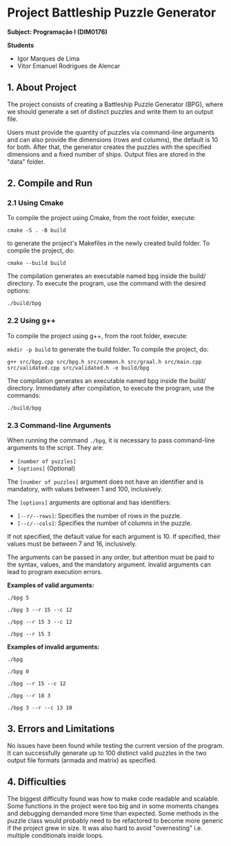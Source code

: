 # Project Battleship Puzzle Generator

**Subject: Programação I (DIM0176)**

**Students**

* Igor Marques de Lima
* Vitor Emanuel Rodrigues de Alencar

## 1. About Project
The project consists of creating a Battleship Puzzle Generator (BPG), where we should generate a set of distinct puzzles and write them to an output file.

Users must provide the quantity of puzzles via command-line arguments and can also provide the dimensions (rows and columns), the default is 10 for both. After that, the generator creates the puzzles with the specified dimensions and a fixed number of ships. Output files are stored in the "data" folder.
## 2. Compile and Run  

### 2.1 Using Cmake
To compile the project using Cmake, from the root folder, execute:

`
cmake -S . -B build
`

to generate the project's Makefiles in the newly created build folder.
To compile the project, do:

`
cmake --build build
`

The compilation generates an executable named bpg inside the build/ directory.
To execute the program, use the command with the desired options:

`
./build/bpg
` 
### 2.2 Using g++
To compile the project using g++, from the root folder, execute:

`
mkdir -p build
`
to generate the build folder.
To compile the project, do:

`
g++ src/bpg.cpp src/bpg.h src/common.h src/graal.h src/main.cpp src/validated.cpp src/validated.h -o build/bpg
`

The compilation generates an executable named bpg inside the build/ directory.
Immediately after compilation, to execute the program, use the commands:

`
./build/bpg
`
### 2.3 Command-line Arguments
When running the command `./bpg`, it is necessary to pass command-line arguments to the script. They are:

* `[number of puzzles]`
* `[options]` (Optional)

The `[number of puzzles]` argument does not have an identifier and is mandatory, with values between 1 and 100, inclusively.

The `[options]` arguments are optional and has identifiers:
* `[--r/--rows]`: Specifies the number of rows in the puzzle.
* `[--c/--cols]`: Specifies the number of columns in the puzzle.

If not specified, the default value for each argument is 10. If specified, their values must be between 7 and 16, inclusively.

The arguments can be passed in any order, but attention must be paid to the syntax, values, and the mandatory argument. Invalid arguments can lead to program execution errors.

**Examples of valid arguments:**

`./bpg 5
`

`
./bpg 3 --r 15 --c 12
`

`
./bpg --r 15 3 --c 12
`

`
./bpg --r 15 3
`

**Examples of invalid arguments:**

`./bpg 
`

`
./bpg 0
`

`
./bpg --r 15 --c 12
`

`
./bpg --r 18 3
`

`
./bpg 3 --r --c 13 10 
`

## 3. Errors and Limitations

No issues have been found while testing the current version of the program. It can successfully generate up to 100 distinct valid puzzles in the two output file formats (armada and matrix) as specified.

## 4. Difficulties

The biggest difficulty found was how to make code readable and scalable. Some functions in the project  were too big and in some moments changes and debugging demanded more time than expected. Some methods in the puzzle class would probably need to be refactored to become more generic if the project grew in size. It was also hard to avoid "overnesting" i.e. multiple conditionals inside loops.